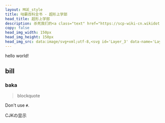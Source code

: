 ```yaml
---
layout: MGE_style
title: 咕霸百科全书 - 超形上学部
head_title: 超形上学部
description: 杀死我们的<a class="text" href="https://scp-wiki-cn.wikidot.com/sandrewswann-s-proposal" title="谁？你！">神</a>
copy: false
head_img_width: 150px
head_img_height: 150px
head_img_src: data:image/svg+xml;utf-8,<svg id='Layer_3' data-name='Layer 3' xmlns='http://www.w3.org/2000/svg' xmlns:xlink='http://www.w3.org/1999/xlink' viewBox='0 0 100 100'><defs><style>.cls-1{opacity:0.55;fill:url(%23linear-gradient);}.cls-2{opacity:0.66;}.cls-3{fill:%23fff;}.cls-4{opacity:0.46;}.cls-5{fill:%23231f20;}.cls-6{fill:%23fff;}.cls-7,.cls-9{fill:%23fff;}.cls-7,.cls-8{opacity:0.3;}.g-0{transform-origin:50px 50px;animation:cont-spin 15s linear infinite;}.g-1{transform-origin:50px 50px;animation:clock-spin cubic-bezier(.62,0,.52,1.3) 10s infinite;}@keyframes clock-spin{0%,15%{transform:rotate(0deg);}25%,40%{transform:rotate(90deg);}50%,65%{transform:rotate(180deg);}75%,90%{transform:rotate(270deg);}100%{transform:rotate(360deg);}}@keyframes cont-spin{from{transform:rotate(0deg);}to{transform:rotate(360deg);}}</style><linearGradient id='linear-gradient' x1='6.16' y1='32.16' x2='97.17' y2='66.71' gradientUnits='userSpaceOnUse'><stop offset='0' stop-color='%238b8b8b'/><stop offset='1' stop-color='%23fff'/></linearGradient></defs><g class='g-0'><path class='cls-1' d='M50,93.82A43.11,43.11,0,0,1,34.88,91.1a44.63,44.63,0,0,1-7.72-3.77c-1.05-.65-2.49-1.65-3.46-2.39l-3.58,1.31-1.82.67a3.82,3.82,0,0,1-1.42.37c-1.17,0-1.17,0-3.4-3.82L9.54,76.66,2.79,65C1.31,62.4,1,61.81,1.7,60.78a12.07,12.07,0,0,1,1.72-1.67l3.06-2.83.59-.54C7,54.68,6.87,53.85,6.82,53c-.05-1.09-.05-3.59,0-4.62a26.26,26.26,0,0,1,.4-3.6h0c0-.1.07-.35.1-.61a43.11,43.11,0,0,1,26.07-33.3c.11-.64.27-1.56.45-2.62.35-2,.65-3.7.66-3.77l.39-1.74H61.58c2.42,0,3.42,0,3.87,1.48l0,.17c0,.07.22,1,.51,2.25l.35,1.55c.25,1.13.49,2.16.64,2.86a48.34,48.34,0,0,1,4.38,2.19,43.08,43.08,0,0,1,21.5,33.1,42.82,42.82,0,0,1-.11,9.94l.83.7c4.52,3.77,4.52,3.77,4.73,4.25l.35.81-.36.81c0,.11-.14.31-6.88,12-1.67,2.91-3.35,5.8-4.61,8-2.44,4.21-2.48,4.28-3.19,4.51A2.45,2.45,0,0,1,82,87.21L81.29,87l-.16,0-.64-.2-2.71-.84-2-.62a42.77,42.77,0,0,1-6.27,3.89,22.46,22.46,0,0,1-3.24,1.45l-.66.25A42.73,42.73,0,0,1,55.1,93.51,42.08,42.08,0,0,1,50,93.82ZM24.05,80.7a2.37,2.37,0,0,1,1.56.66,42.19,42.19,0,0,0,3.67,2.58,41.09,41.09,0,0,0,7,3.41,39.18,39.18,0,0,0,27.86-.19,9.74,9.74,0,0,1,1.07-.39c.28-.1,1.26-.55,2.48-1.16a38.42,38.42,0,0,0,5.71-3.54L75,80.87l1.29.39.27.09c.28.09,2.06.65,2.33.72s2.74.85,2.93.92l.2.06c2.36-4,9.49-16.39,11.88-20.57-.8-.68-1.9-1.59-2.9-2.42h0l-1.74-1.47a2.48,2.48,0,0,1-.56-2.38,38.28,38.28,0,0,0,.16-9.46,39.15,39.15,0,0,0-19.5-30,42.63,42.63,0,0,0-4.52-2.21,2.39,2.39,0,0,1-1.56-1.6h0c-.07-.3-.26-1.14-.86-3.84L62.1,7.52C62,7.24,62,7,61.92,6.75c-1.75,0-5.36,0-11.92,0H38.17c-.11.62-.24,1.38-.39,2.2-.68,4-.68,4-.88,4.31l-.12.18a2.87,2.87,0,0,1-1.52,1,39.15,39.15,0,0,0-24,30.34,7.85,7.85,0,0,1-.21,1.08c-.05.32-.18,1.52-.25,2.77-.05.89-.05,3.23,0,4.18s.12,1.64.25,2.72l.21,1.78-.91.85L9.19,59.22,6.13,62l-.27.25.4.69L13,74.66c2.08,3.6,3.8,6.57,4.76,8.2l1-.36C23.65,80.7,23.65,80.7,24.05,80.7Zm41.33,6h0ZM11.06,45.87,11,46Z'/><path class='cls-2' d='M92.06,61.58l-1.59-1.33-.83-.69-.48-.4-.43-.36c-.2-.17-.46-.39-.56-.49L88,58.13l0-.28c.24-1.33.45-2.9.56-4.24a49.09,49.09,0,0,0,0-6A38.71,38.71,0,0,0,68.73,16.83a41.87,41.87,0,0,0-5-2.31c-.75-.29-.79-.32-.82-.43s-.17-.72-.33-1.45c-.34-1.48-1.29-5.55-1.32-5.66s-.6-.07-11.32-.07H38.67l0,.09-.4,2.27c-.52,3-.79,4.5-.83,4.67s-.06.14-.54.31A38.75,38.75,0,0,0,11.69,44.89a36.79,36.79,0,0,0-.42,6.55c0,.77,0,1.67,0,2a32.6,32.6,0,0,0,.46,3.88l.06.3-.28.27c-.15.15-.33.31-.39.36L10,59.39l-.39.35c-.12.11-.41.37-.62.58L8.28,61c-.15.14-.58.55-1,.9l-.83.79-.14.12L12,72.55c3.1,5.37,5.66,9.77,5.68,9.77s.36-.11.74-.25l2.05-.75,2.05-.76a17.06,17.06,0,0,1,1.8-.63l.2,0,.4.34a5,5,0,0,0,.45.37,2.14,2.14,0,0,1,.35.26,39,39,0,0,0,21.76,8.46c.93.07,4.05.07,5,0a38.84,38.84,0,0,0,11.78-2.66,39.67,39.67,0,0,0,6.62-3.39,2.93,2.93,0,0,1,.42-.24,32.77,32.77,0,0,0,3-2.17l.7-.56c.1-.08.11-.08.61.08l.81.24.37.11.28.09.27.08.46.15.63.19c.36.11,2.06.63,2.24.67l.82.25c.37.11.71.2.74.2s2.29-3.87,5.66-9.7c3.07-5.33,5.61-9.72,5.64-9.76S93.66,62.92,92.06,61.58Z'/><path class='cls-3' d='M92.31,58.52,90.7,57.17c-.07-.07-.07-.09,0-.7a40.13,40.13,0,0,0,.17-9.93A41.17,41.17,0,0,0,70.38,15a48.54,48.54,0,0,0-4.76-2.33,1,1,0,0,1-.36-.2s-.4-1.76-.86-3.81-.86-3.78-.86-3.83S62.83,4.73,50,4.73H36.49l0,.12c0,.06-.31,1.74-.66,3.73s-.64,3.65-.65,3.68a4.59,4.59,0,0,1-.64.3A41.14,41.14,0,0,0,9.3,44.45c-.06.4-.13.78-.15.83a26.39,26.39,0,0,0-.33,3.2c-.05,1-.05,3.38,0,4.4s.13,1.77.26,2.86l.09.77L9,56.66,7.73,57.84,7,58.55l-2.19,2c-.76.7-1.39,1.3-1.41,1.32s.51,1,1.16,2.08l6.75,11.68c3.06,5.3,5.58,9.63,5.61,9.63l.73-.25,1.82-.67C23.11,83,24,82.7,24.05,82.7a1.32,1.32,0,0,1,.29.2,45.39,45.39,0,0,0,3.88,2.74,44.52,44.52,0,0,0,7.36,3.59A41.13,41.13,0,0,0,64.88,89l.84-.31a26.66,26.66,0,0,0,2.88-1.32,39,39,0,0,0,6-3.72l.81-.59.22.06.34.11,2.38.74,2.83.89.54.16.83.26a2.05,2.05,0,0,0,.43.11S96.5,62.06,96.49,62,95.67,61.32,92.31,58.52ZM93.5,62.9s-2.57,4.43-5.64,9.76c-3.37,5.83-5.63,9.7-5.66,9.7s-.37-.09-.74-.2l-.82-.25c-.18,0-1.88-.56-2.24-.67l-.63-.19-.46-.15L77,80.82l-.28-.09-.37-.11-.81-.24c-.5-.16-.51-.16-.61-.08l-.7.56a32.77,32.77,0,0,1-3,2.17,2.93,2.93,0,0,0-.42.24,39.67,39.67,0,0,1-6.62,3.39,38.84,38.84,0,0,1-11.78,2.66c-.93.07-4.05.07-5,0a39,39,0,0,1-21.76-8.46,2.14,2.14,0,0,0-.35-.26,5,5,0,0,1-.45-.37l-.4-.34-.2,0a17.06,17.06,0,0,0-1.8.63l-2.05.76-2.05.75c-.38.14-.71.25-.74.25s-2.58-4.4-5.68-9.77L6.34,62.77l.14-.12.83-.79c.39-.35.82-.76,1-.9L9,60.32c.21-.21.5-.47.62-.58l.39-.35,1.2-1.13c.06,0,.24-.21.39-.36l.28-.27-.06-.3a32.6,32.6,0,0,1-.46-3.88c0-.34,0-1.24,0-2a36.79,36.79,0,0,1,.42-6.55A38.75,38.75,0,0,1,36.88,14.25c.48-.17.5-.18.54-.31s.31-1.7.83-4.67L38.65,7l0-.09H50c10.72,0,11.29,0,11.32.07s1,4.18,1.32,5.66c.16.73.31,1.38.33,1.45s.07.14.82.43a41.87,41.87,0,0,1,5,2.31A38.71,38.71,0,0,1,88.54,47.57a49.09,49.09,0,0,1,0,6c-.11,1.34-.32,2.91-.56,4.24l0,.28.19.18c.1.1.36.32.56.49l.43.36.48.4.83.69,1.59,1.33C93.66,62.92,93.55,62.82,93.5,62.9Z'/></g><g class='g-1'><g id='Layer_2' data-name='Layer 2'><g class='cls-4'><path class='cls-5' d='M50,23.78A26.31,26.31,0,0,1,75.86,45.07L79.79,45l-4.3,7.81-4.62-7.63,3.72-.08A25.07,25.07,0,0,0,50.65,25V35.92h6.43L50,48.16,42.94,35.92h6.42V24.42h0v-.64H50M50,45.6l4.85-8.4h-9.7L50,45.6m25.44,4.65,2.16-3.94-4.49.09,2.33,3.85M50,23.53h-.88V35.67H42.5l.22.38,7.06,12.23.22.38.22-.38,7.06-12.23.22-.38H50.89V25.3A24.7,24.7,0,0,1,74.28,44.85l-3.42.07h-.43l.23.37,4.62,7.63.22.37.21-.38L80,45.11l.21-.38h-.43l-3.73.07A26.64,26.64,0,0,0,50,23.53ZM45.58,37.45h8.84L50,45.1l-4.42-7.65Zm28,9.19,3.63-.07-1.75,3.18-1.88-3.11Z'/><path class='cls-5' d='M39.26,27,35,34.79,33,31.61a25.06,25.06,0,0,0-5.4,30.76l9.43-5.44-3.22-5.56H48L40.92,63.61,37.71,58l-10,5.75h0l-.56.32-.31-.54a26.32,26.32,0,0,1,5.51-33l-2-3.36L39.26,27m-4.35,5.26,2.16-3.93-4.49.09,2.33,3.84m6,28.82,4.85-8.4h-9.7l4.85,8.4M39.69,26.71h-.43l-8.93.19H29.9l.23.37,1.92,3.18a26.66,26.66,0,0,0-5.4,33.22l.32.54.12.21.22-.12.35-.2.2-.12,9.75-5.62,3.09,5.35.22.38.22-.38L48.2,51.49l.22-.37h-15l.22.37,3.08,5.35-9,5.18A24.7,24.7,0,0,1,33,32l1.77,2.92.22.37.21-.38,4.3-7.82.21-.38ZM33,28.63l3.62-.07L34.9,31.73,33,28.63ZM36.5,52.9h8.83l-4.41,7.65L36.5,52.9Z'/><path class='cls-5' d='M66.1,51.37l-3.21,5.56,10,5.76h0l.55.32-.31.54A26.33,26.33,0,0,1,41.72,75.31l-1.89,3.45-4.62-7.64,8.92-.18-1.79,3.25a25,25,0,0,0,29.33-10.7L62.25,58,59,63.61,52,51.37H66.1M59,61.05l4.85-8.4h-9.7L59,61.05M39.78,76.2l2.16-3.94-4.49.09,2.33,3.85M66.54,51.12h-15l.22.37,7.06,12.24.22.38.22-.38,3.08-5.35,9,5.2A24.81,24.81,0,0,1,42.7,74.05l1.65-3,.21-.38h-.44l-8.92.18h-.43l.22.37,4.62,7.63.23.38.21-.38,1.79-3.27A26.56,26.56,0,0,0,73.31,63.68l.31-.54.12-.22-.21-.12-.35-.2-.2-.12-9.75-5.64,3.09-5.35.22-.37ZM54.62,52.9h8.84L59,60.55,54.62,52.9ZM37.89,72.6l3.62-.08L39.76,75.7l-1.87-3.1Z'/></g><path class='cls-6' d='M75.86,45.07A26.31,26.31,0,0,0,50,23.78h-.63v.64h0v11.5H42.94L50,48.16l7.07-12.24H50.64V25A25.07,25.07,0,0,1,74.59,45.09l-3.72.08,4.62,7.63L79.79,45Zm-21-7.87L50,45.6l-4.85-8.4Zm20.59,13L73.11,46.4l4.49-.09Z'/><path class='cls-6' d='M33.85,51.37l3.22,5.56-9.43,5.44A25.06,25.06,0,0,1,33,31.61L35,34.79,39.26,27l-8.92.19,2,3.36a26.32,26.32,0,0,0-5.51,33l.31.54.56-.32h0l10-5.75,3.21,5.57L48,51.37ZM37.07,28.3l-2.16,3.93-2.33-3.84Zm-1,24.35h9.7l-4.85,8.4Z'/><path class='cls-6' d='M72.85,62.7h0l-10-5.76,3.21-5.56H52L59,63.61,62.25,58l9.42,5.45a25,25,0,0,1-29.33,10.7l1.79-3.25-8.92.18,4.62,7.64,1.89-3.45A26.32,26.32,0,0,0,73.09,63.56L73.4,63ZM39.78,76.2l-2.33-3.85,4.49-.09ZM59,61.05l-4.85-8.4h9.7Z'/></g><g id='Layer_1' data-name='Layer 1'><path class='cls-7' d='M80.79,63.91,77,61.72a29.13,29.13,0,0,0,2.33-11.44A29.42,29.42,0,0,0,53.44,21.11V16.92h-7v4.19A29.38,29.38,0,0,0,22.93,61.84L19.2,64l3.5,6.07,3.74-2.16a29.36,29.36,0,0,0,47.08-.11L77.29,70ZM49.94,72.66a22.36,22.36,0,0,1-17.38-8.3l6.57-3.82,1.78,3.06L48,51.37H33.85l1.8,3.13-6.6,3.81A22.39,22.39,0,0,1,46.44,28.17v7.75H42.93L50,48.16l7.07-12.24H53.44V28.17a22.37,22.37,0,0,1,17.44,30l-6.54-3.78,1.75-3H52L59,63.6l1.81-3.13,6.56,3.79A22.34,22.34,0,0,1,49.94,72.66Z'/><g class='cls-8'><path class='cls-9' d='M53.19,17.17v4.16l.22,0A29.12,29.12,0,0,1,76.77,61.63l-.08.2.19.11L80.45,64,77.2,69.63l-3.56-2-.19-.11-.13.17A29.3,29.3,0,0,1,49.94,79.41a28.94,28.94,0,0,1-23.3-11.66l-.13-.18-.19.11-3.53,2-3.25-5.63,3.52-2,.19-.12-.09-.2A29.13,29.13,0,0,1,46.47,21.35l.22,0V17.17h6.5m3.43,19L50,47.66,43.36,36.17h3.33v-8.3l-.29.05A22.63,22.63,0,0,0,28.82,58.4l.11.27.25-.15,6.49-3.87.21-.13-.12-.21-1.49-2.69H47.54L40.91,63.1l-1.56-2.69-.13-.22-.22.13-6.56,3.83-.25.14.18.23a22.6,22.6,0,0,0,35.23-.1l.18-.23-.25-.14L61,60.26l-.21-.13-.13.22L59,63.1,52.4,51.62H65.66l-1.54,2.67L64,54.5l.21.13,6.54,3.77.26.15.1-.27A22.61,22.61,0,0,0,53.48,27.92l-.29-.05v8.3h3.43M53.44,16.92h-7v4.19A29.38,29.38,0,0,0,22.93,61.84L19.2,64l3.5,6.07,3.74-2.16a29.36,29.36,0,0,0,47.08-.11L77.29,70l3.5-6.06L77,61.72a29.13,29.13,0,0,0,2.33-11.44A29.42,29.42,0,0,0,53.44,21.11V16.92ZM50,48.16l7.07-12.24H53.44V28.17a22.37,22.37,0,0,1,17.44,30l-6.54-3.78,1.75-3H52L59,63.6l1.81-3.13,6.56,3.79a22.35,22.35,0,0,1-34.84.1l6.57-3.82,1.78,3.06L48,51.37H33.85l1.7,3.06-6.5,3.88A22.39,22.39,0,0,1,46.44,28.17v7.75H42.93L50,48.16Z'/></g></g></g></svg>
---
```

hello world!
## bill
### baka
> blockquote

Don't use `#`.

CJKの显示
